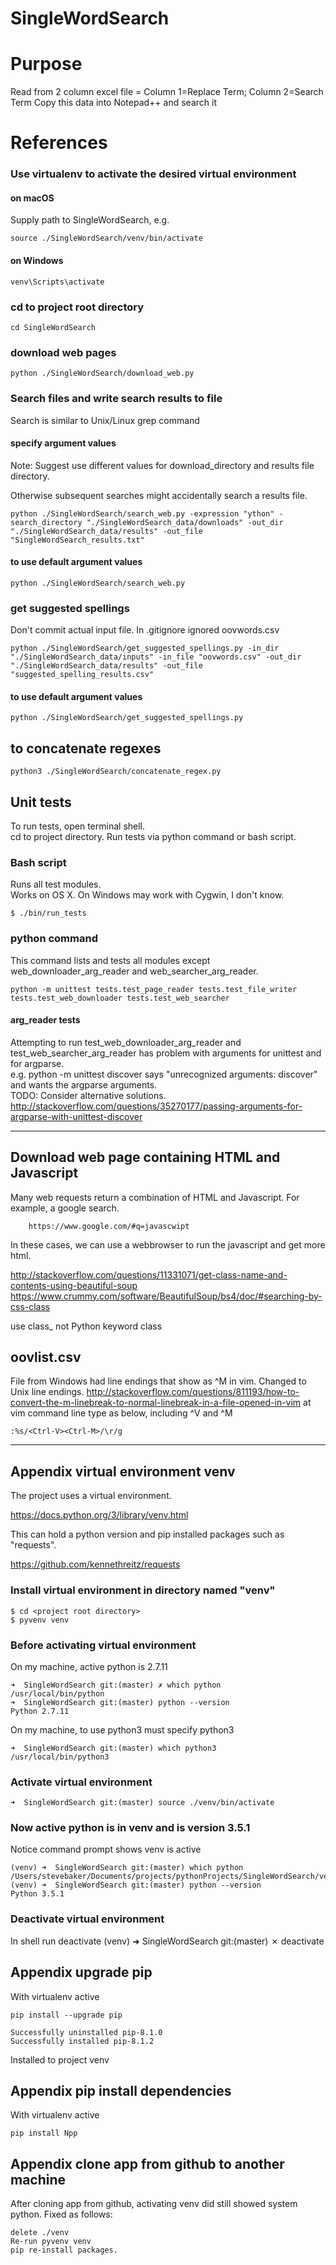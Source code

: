 # SingleWordSearch

# Purpose
Read from 2 column excel file = Column 1=Replace Term; Column 2=Search Term
Copy this data into Notepad++ and search it


# References

### Use virtualenv to activate the desired virtual environment
#### on macOS
Supply path to SingleWordSearch, e.g.

    source ./SingleWordSearch/venv/bin/activate

#### on Windows
    venv\Scripts\activate

### cd to project root directory

    cd SingleWordSearch

### download web pages

    python ./SingleWordSearch/download_web.py

### Search files and write search results to file
Search is similar to Unix/Linux grep command

#### specify argument values
Note: Suggest use different values for download_directory and results file directory.

Otherwise subsequent searches might accidentally search a results file.

    python ./SingleWordSearch/search_web.py -expression "ython" -search_directory "./SingleWordSearch_data/downloads" -out_dir "./SingleWordSearch_data/results" -out_file "SingleWordSearch_results.txt"

#### to use default argument values
    python ./SingleWordSearch/search_web.py

### get suggested spellings
Don't commit actual input file.
In .gitignore ignored oovwords.csv

    python ./SingleWordSearch/get_suggested_spellings.py -in_dir "./SingleWordSearch_data/inputs" -in_file "oovwords.csv" -out_dir "./SingleWordSearch_data/results" -out_file "suggested_spelling_results.csv"

#### to use default argument values
    python ./SingleWordSearch/get_suggested_spellings.py

## to concatenate regexes
    python3 ./SingleWordSearch/concatenate_regex.py

## Unit tests
To run tests, open terminal shell.  
cd to project directory. Run tests via python command or bash script.

### Bash script
Runs all test modules.  
Works on OS X. On Windows may work with Cygwin, I don't know.

    $ ./bin/run_tests

### python command
This command lists and tests all modules except web_downloader_arg_reader and web_searcher_arg_reader.

    python -m unittest tests.test_page_reader tests.test_file_writer tests.test_web_downloader tests.test_web_searcher

#### arg_reader tests
Attempting to run test_web_downloader_arg_reader and test_web_searcher_arg_reader has problem with arguments for unittest and for argparse.  
e.g. python -m unittest discover says "unrecognized arguments: discover" and wants the argparse arguments.  
TODO: Consider alternative solutions.  
http://stackoverflow.com/questions/35270177/passing-arguments-for-argparse-with-unittest-discover

---

## Download web page containing HTML and Javascript
Many web requests return a combination of HTML and Javascript.
For example, a google search.

        https://www.google.com/#q=javascwipt

In these cases, we can use a webbrowser to run the javascript and get more html.

http://stackoverflow.com/questions/11331071/get-class-name-and-contents-using-beautiful-soup
https://www.crummy.com/software/BeautifulSoup/bs4/doc/#searching-by-css-class

use class_ not Python keyword class

## oovlist.csv
File from Windows had line endings that show as ^M in vim.
Changed to Unix line endings.
http://stackoverflow.com/questions/811193/how-to-convert-the-m-linebreak-to-normal-linebreak-in-a-file-opened-in-vim
at vim command line type as below, including ^V and ^M

    :%s/<Ctrl-V><Ctrl-M>/\r/g

---

## Appendix virtual environment venv

The project uses a virtual environment.

https://docs.python.org/3/library/venv.html

This can hold a python version and pip installed packages such as "requests".

https://github.com/kennethreitz/requests

### Install virtual environment in directory named "venv"

    $ cd <project root directory>
    $ pyvenv venv

### Before activating virtual environment

On my machine, active python is 2.7.11

    ➜  SingleWordSearch git:(master) ✗ which python
    /usr/local/bin/python
    ➜  SingleWordSearch git:(master) python --version
    Python 2.7.11

On my machine, to use python3 must specify python3

    ➜  SingleWordSearch git:(master) which python3
    /usr/local/bin/python3

### Activate virtual environment

    ➜  SingleWordSearch git:(master) source ./venv/bin/activate

### Now active python is in venv and is version 3.5.1

Notice command prompt shows venv is active

    (venv) ➜  SingleWordSearch git:(master) which python
    /Users/stevebaker/Documents/projects/pythonProjects/SingleWordSearch/venv/bin/python
    (venv) ➜  SingleWordSearch git:(master) python --version
    Python 3.5.1


### Deactivate virtual environment
In shell run deactivate
    (venv) ➜  SingleWordSearch git:(master) ✗ deactivate

## Appendix upgrade pip
With virtualenv active

    pip install --upgrade pip

    Successfully uninstalled pip-8.1.0
    Successfully installed pip-8.1.2

Installed to project venv

## Appendix pip install dependencies
With virtualenv active

    pip install Npp

## Appendix clone app from github to another machine
After cloning app from github, activating venv did still showed system python.
Fixed as follows:

    delete ./venv
    Re-run pyvenv venv
    pip re-install packages.

